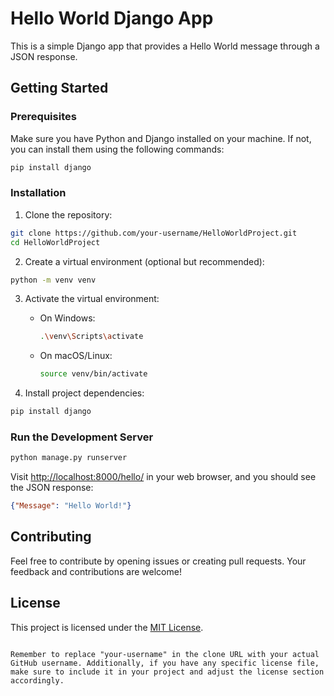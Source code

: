
# Hello World Django App

This is a simple Django app that provides a Hello World message through a JSON response.

## Getting Started

### Prerequisites

Make sure you have Python and Django installed on your machine. If not, you can install them using the following commands:

```bash
pip install django
```

### Installation

1. Clone the repository:

```bash
git clone https://github.com/your-username/HelloWorldProject.git
cd HelloWorldProject
```

2. Create a virtual environment (optional but recommended):

```bash
python -m venv venv
```

3. Activate the virtual environment:

   - On Windows:

     ```bash
     .\venv\Scripts\activate
     ```

   - On macOS/Linux:

     ```bash
     source venv/bin/activate
     ```

4. Install project dependencies:

```bash
pip install django
```

### Run the Development Server

```bash
python manage.py runserver
```

Visit [http://localhost:8000/hello/](http://localhost:8000/hello/) in your web browser, and you should see the JSON response:

```json
{"Message": "Hello World!"}
```

## Contributing

Feel free to contribute by opening issues or creating pull requests. Your feedback and contributions are welcome!

## License

This project is licensed under the [MIT License](LICENSE).
```

Remember to replace "your-username" in the clone URL with your actual GitHub username. Additionally, if you have any specific license file, make sure to include it in your project and adjust the license section accordingly.
